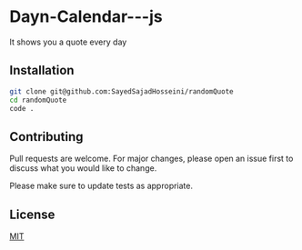 # Dayn-Calendar---js

It shows you a quote every day

## Installation

```bash
git clone git@github.com:SayedSajadHosseini/randomQuote
cd randomQuote
code .
```

## Contributing

Pull requests are welcome. For major changes, please open an issue first
to discuss what you would like to change.

Please make sure to update tests as appropriate.

## License

[MIT](https://choosealicense.com/licenses/mit/)
